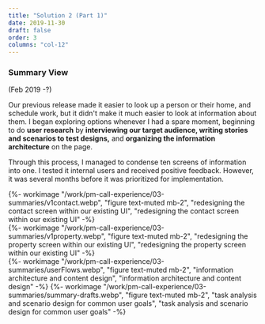```yaml
---
title: "Solution 2 (Part 1)"
date: 2019-11-30
draft: false
order: 3
columns: "col-12"
---
```

### Summary View 
(Feb 2019 -?)
<div class="container lg  gap-1">
<div class="col col-12 col-12 md-8 lg-7 xl-6 mb-2" >

Our previous release made it easier to look up a person or their home, and schedule work, but it didn't make it much easier to look at information about them. I began exploring options whenever I had a spare moment, beginning to do **user research** by **interviewing our target audience, writing stories and scenarios to test designs,** and **organizing the information architecture** on the page. 

Through this process, I managed to condense ten screens of information into one. I tested it internal users and received positive feedback. However, it was several months before it was prioritized for implementation.


<div class="container mt-4">
<div class="col-6 sm-6">
 {%- workimage "/work/pm-call-experience/03-summaries/v1contact.webp", "figure text-muted mb-2", "redesigning the contact screen within our existing UI", "redesigning the contact screen within our existing UI"  -%}
 </div>
 <div class="col-6 sm-6">
  {%- workimage "/work/pm-call-experience/03-summaries/v1property.webp", "figure text-muted mb-2", "redesigning the property screen within our existing UI", "redesigning the property screen within our existing UI"  -%}
</div>
</div>
<div class="col col-12 md-4 lg-5 xl-6 mb-2">
    {%- workimage "/work/pm-call-experience/03-summaries/userFlows.webp", "figure text-muted mb-2", "information architecture and content design", "information architecture and content design"  -%}
    {%- workimage "/work/pm-call-experience/03-summaries/summary-drafts.webp", "figure text-muted mb-2", "task analysis and scenario design for common user goals", "task analysis and scenario design for common user goals"  -%}
</div>
</div>

</div>